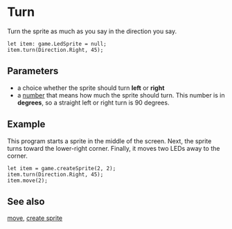 # Turn

Turn the sprite as much as you say in the direction you say.

```sig
let item: game.LedSprite = null;
item.turn(Direction.Right, 45);
```

## Parameters

* a choice whether the sprite should turn **left** or **right**
* a [number](/types/number) that means how much the sprite should turn. This number is in **degrees**, so a straight left or right turn is 90 degrees.

## Example

This program starts a sprite in the middle of the screen. Next, the sprite turns toward the lower-right corner. Finally, it moves two LEDs away to the corner.

```blocks
let item = game.createSprite(2, 2);
item.turn(Direction.Right, 45);
item.move(2);
```

## See also

[move](/reference/game/move), [create sprite](/reference/game/create-sprite)